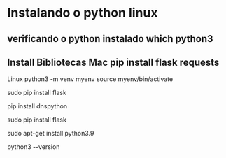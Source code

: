 # Instalando o python linux

verificando o python instalado
which python3
--------------------------------
Install Bibliotecas
Mac
pip install flask requests
--------------------------------
Linux
python3 -m venv myenv
source myenv/bin/activate

sudo pip install flask

pip install dnspython

sudo pip install flask

sudo apt-get install python3.9

python3 --version
